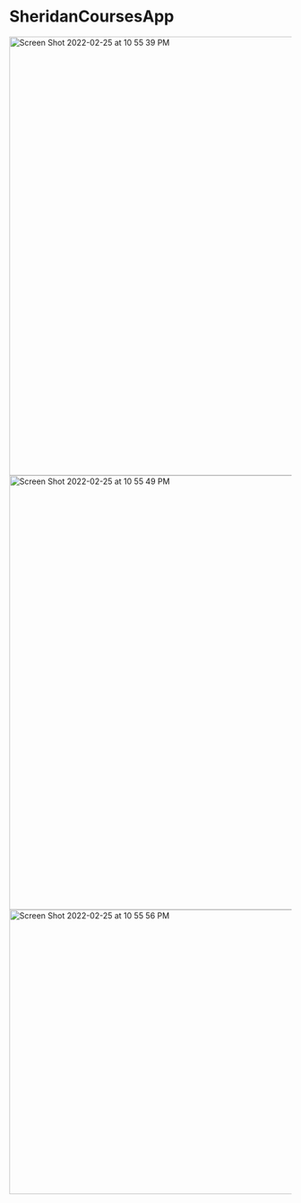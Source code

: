 # SheridanCoursesApp

<img width="782" alt="Screen Shot 2022-02-25 at 10 55 39 PM" src="https://user-images.githubusercontent.com/74334552/155828179-89db93e6-acaa-4430-b454-7e4b57063a03.png">
<img width="774" alt="Screen Shot 2022-02-25 at 10 55 49 PM" src="https://user-images.githubusercontent.com/74334552/155828228-bf1db04d-c6f1-4c06-b74d-6800892d0576.png">

<img width="507" alt="Screen Shot 2022-02-25 at 10 55 56 PM" src="https://user-images.githubusercontent.com/74334552/155828278-40c3b462-a8f5-46fc-a6bd-b4c04a57310c.png">
